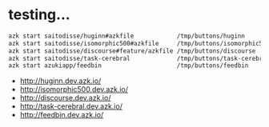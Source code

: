 # testing...

```bash
azk start saitodisse/huginn#azkfile            /tmp/buttons/huginn
azk start saitodisse/isomorphic500#azkfile     /tmp/buttons/isomorphic500
azk start saitodisse/discourse#feature/azkfile /tmp/buttons/discourse
azk start saitodisse/task-cerebral             /tmp/buttons/task-cerebral
azk start azukiapp/feedbin                     /tmp/buttons/feedbin
```

- http://huginn.dev.azk.io/
- http://isomorphic500.dev.azk.io/
- http://discourse.dev.azk.io/
- http://task-cerebral.dev.azk.io/
- http://feedbin.dev.azk.io/
